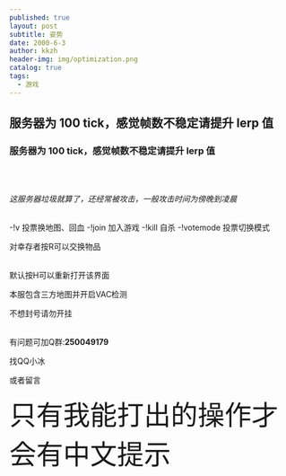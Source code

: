```yaml
---
published: true
layout: post
subtitle: 姿势
date: 2000-6-3
author: kkzh
header-img: img/optimization.png
catalog: true
tags:
  - 游戏
---
```

 ## 服务器为 100 tick，感觉帧数不稳定请提升 lerp 值
 
### 服务器为 100 tick，感觉帧数不稳定请提升 lerp 值
 
 <br><br>
  
 _这服务器垃圾就算了，还经常被攻击，一般攻击时间为傍晚到凌晨_ 
 <br><br>
  
-!v  投票换地图、回血
-!join 加入游戏
-!kill 自杀
-!votemode  投票切换模式

对幸存者按R可以交换物品<br><br>
  
 默认按H可以重新打开该界面
 
本服包含三方地图并开启VAC检测

不想封号请勿开挂<br><br>
  
有问题可加Q群:**250049179**

找QQ小冰  

或者留言

<font size=8 >只有我能打出的操作才会有中文提示</font>